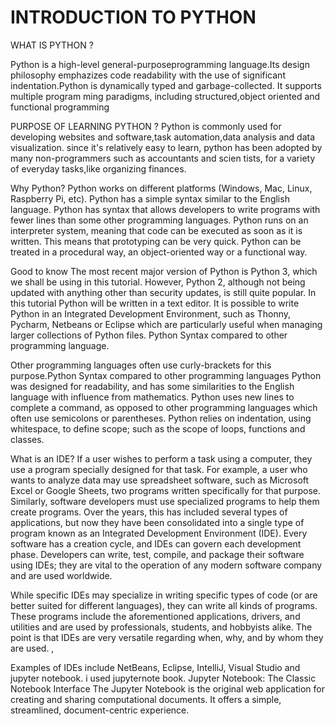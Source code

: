 # INTRODUCTION TO PYTHON
WHAT IS PYTHON ?

Python is a high-level general-purposeprogramming language.Its design philosophy emphazizes code readability with
 the use of significant indentation.Python is dynamically typed and garbage-collected. It supports multiple program
ming paradigms, including structured,object oriented and functional programming
 


PURPOSE OF LEARNING PYTHON ?
Python is commonly used for developing websites and software,task automation,data analysis and data visualization.
 since it's relatively easy to learn, python has been adopted by many non-programmers such as accountants and scien
tists, for a variety of everyday tasks,like organizing finances.


Why Python?
Python works on different platforms (Windows, Mac, Linux, Raspberry Pi, etc).
Python has a simple syntax similar to the English language.
Python has syntax that allows developers to write programs with fewer lines than some other programming languages.
Python runs on an interpreter system, meaning that code can be executed as soon as it is written. This means that prototyping can be very quick.
Python can be treated in a procedural way, an object-oriented way or a functional way.


Good to know
The most recent major version of Python is Python 3, which we shall be using in this tutorial. However, Python 2, although not being updated with anything other than security updates, is still quite popular.
In this tutorial Python will be written in a text editor. It is possible to write Python in an Integrated Development Environment, such as Thonny, Pycharm, Netbeans or Eclipse which are particularly useful when managing larger collections of Python files.
Python Syntax compared to other programming language.


 Other programming languages often use curly-brackets for this purpose.Python Syntax compared to other programming languages
Python was designed for readability, and has some similarities to the English language with influence from mathematics.
Python uses new lines to complete a command, as opposed to other programming languages which often use semicolons or parentheses.
Python relies on indentation, using whitespace, to define scope; such as the scope of loops, functions and classes.



What is an IDE?
If a user wishes to perform a task using a computer, they use a program specially designed for that task. For example, a user who wants to analyze data may use spreadsheet software, such as Microsoft Excel or Google Sheets, two programs written specifically for that purpose. Similarly, software developers must use specialized programs to help them create programs. Over the years, this has included several types of applications, but now they have been consolidated into a single type of program known as an Integrated Development Environment (IDE). Every software has a creation cycle, and IDEs can govern each development phase. Developers can write, test, compile, and package their software using IDEs; they are vital to the operation of any modern software company and are used worldwide.

While specific IDEs may specialize in writing specific types of code (or are better suited for different languages), they can write all kinds of programs. These programs include the aforementioned applications, drivers, and utilities and are used by professionals, students, and hobbyists alike. The point is that IDEs are very versatile regarding when, why, and by whom they are used. ,

Examples of IDEs include NetBeans, Eclipse, IntelliJ,  Visual Studio and jupyter notebook. i used jupyternote book.
Jupyter Notebook: The Classic Notebook Interface
The Jupyter Notebook is the original web application for creating and sharing computational documents. It offers a simple, streamlined, document-centric experience.